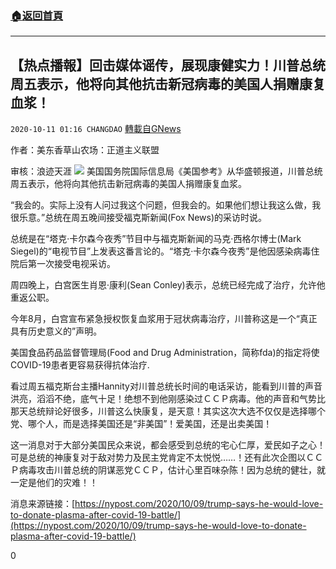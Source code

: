 ###  [:house:返回首頁](https://github.com/ourhimalayas/txt)
---

## 【热点播報】回击媒体谣传，展现康健实力！川普总统周五表示，他将向其他抗击新冠病毒的美国人捐赠康复血浆！
`2020-10-11 01:16 CHANGDAO` [轉載自GNews](https://gnews.org/zh-hant/416975/)

作者：美东香草山农场：正道主义联盟

审核：浪迹天涯
![]()![](https://s3.amazonaws.com/gnews-media-offload/wp-content/uploads/2020/10/11011525/WhatsApp-Image-2020-10-10-at-11.16.55.jpg)
美国国务院国际信息局《美国参考》从华盛顿报道，川普总统周五表示，他将向其他抗击新冠病毒的美国人捐赠康复血浆。

“我会的。实际上没有人问过我这个问题，但我会的。如果他们想让我这么做，我很乐意。”总统在周五晚间接受福克斯新闻(Fox News)的采访时说。

总统是在“塔克·卡尔森今夜秀”节目中与福克斯新闻的马克·西格尔博士(Mark Siegel)的“电视节目”上发表这番言论的。“塔克·卡尔森今夜秀”是他因感染病毒住院后第一次接受电视采访。

周四晚上，白宫医生肖恩·康利(Sean Conley)表示，总统已经完成了治疗，允许他重返公职。

今年8月，白宫宣布紧急授权恢复血浆用于冠状病毒治疗，川普称这是一个“真正具有历史意义的”声明。

美国食品药品监督管理局(Food and Drug Administration，简称fda)的指定将使COVID-19患者更容易获得抗体治疗.

看过周五福克斯台主播Hannity对川普总统长时间的电话采访，能看到川普的声音洪亮，滔滔不绝，底气十足！绝想不到他刚感染过ＣＣＰ病毒。他的声音和气势比那天总统辩论好很多，川普这么快康复，是天意！其实这次大选不仅仅是选择哪个党、哪个人，而是选择美国还是“非美国”！爱美国，还是出卖美国！

这一消息对于大部分美国民众来说，都会感受到总统的宅心仁厚，爱民如子之心！可是总统的神康复对于敌对势力及民主党肯定不太悦悦……！还有此次企图以ＣＣＰ病毒攻击川普总统的阴谋恶党ＣＣＰ，估计心里百味杂陈！因为总统的健壮，就一定是他们的灾难！！

消息来源链接：[https://nypost.com/2020/10/09/trump-says-he-would-love-to-donate-plasma-after-covid-19-battle/](https://nypost.com/2020/10/09/trump-says-he-would-love-to-donate-plasma-after-covid-19-battle/)

0
